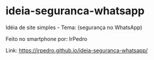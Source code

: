 # ideia-seguranca-whatsapp

Idéia de site simples - Tema: (segurança no WhatsApp)

Feito no smartphone por: IrPedro

Link:
https://irpedro.github.io/ideia-seguranca-whatsapp/
